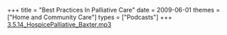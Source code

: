 +++
title = "Best Practices In Palliative Care"
date = 2009-06-01
themes = ["Home and Community Care"]
types = ["Podcasts"]
+++
[3.5.14_HospicePalliative_Baxter.mp3](/files/3.5.14_HospicePalliative_Baxter.mp3)
